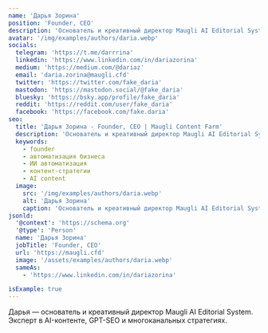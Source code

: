 ```yaml
---
name: 'Дарья Зорина'
position: 'Founder, CEO'
description: 'Основатель и креативный директор Maugli AI Editorial System. Эксперт в AI-контенте, GPT-SEO и многоканальных стратегиях'
avatar: '/img/examples/authors/daria.webp'
socials:
  telegram: 'https://t.me/darrrina'
  linkedin: 'https://www.linkedin.com/in/dariazorina'
  medium: 'https://medium.com/@dariaz'
  email: 'daria.zorina@maugli.cfd'
  twitter: 'https://twitter.com/fake_daria'
  mastodon: 'https://mastodon.social/@fake_daria'
  bluesky: 'https://bsky.app/profile/fake_daria'
  reddit: 'https://reddit.com/user/fake_daria'
  facebook: 'https://facebook.com/fake.daria'
seo:
  title: 'Дарья Зорина - Founder, CEO | Maugli Content Farm'
  description: 'Основатель и креативный директор Maugli AI Editorial System. Эксперт в AI-контенте, GPT-SEO и многоканальных стратегиях'
  keywords:
    - founder
    - автоматизация бизнеса
    - ИИ автоматизация
    - контент-стратегии
    - AI content
  image:
    src: '/img/examples/authors/daria.webp'
    alt: 'Дарья Зорина'
    caption: 'Основатель и креативный директор Maugli AI Editorial System'
jsonld:
  '@context': 'https://schema.org'
  '@type': 'Person'
  name: 'Дарья Зорина'
  jobTitle: 'Founder, CEO'
  url: 'https://maugli.cfd'
  image: '/assets/examples/authors/daria.webp'
  sameAs:
    - 'https://www.linkedin.com/in/dariazorina'

isExample: true
---
```


Дарья — основатель и креативный директор Maugli AI Editorial System. Эксперт в AI-контенте, GPT-SEO и многоканальных стратегиях.
